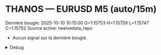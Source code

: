 # THANOS — EURUSD M5 (auto/15m)
Dernière bougie: 2025-10-10 10:15:00  O=1.15753  H=1.15759  L=1.15747  C=1.15752
Source active: twelvedata_repo

- Aucun signal sur la dernière bougie.

<details><summary>Debug</summary>

- TD_API_KEY manquant.

</details>